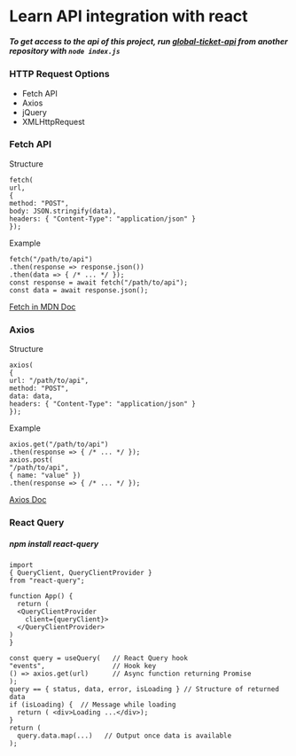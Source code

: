 # Learn API integration with react
##### To get access to the api of this project, run [global-ticket-api](https://github.com/zarifRahman/global-ticket-api) from another repository with ```node index.js ``` 

### HTTP Request Options

- Fetch API
- Axios
- jQuery
- XMLHttpRequest

### Fetch API

Structure

```
fetch(
url,
{
method: "POST",
body: JSON.stringify(data),
headers: { "Content-Type": "application/json" }
});
```

Example

```
fetch("/path/to/api")
.then(response => response.json())
.then(data => { /* ... */ });
const response = await fetch("/path/to/api");
const data = await response.json();
```

[Fetch in MDN Doc](https://developer.mozilla.org/en-US/docs/Web/API/Fetch_API/Using_Fetch)

### Axios

Structure

```
axios(
{
url: "/path/to/api",
method: "POST",
data: data,
headers: { "Content-Type": "application/json" }
});
```

Example

```
axios.get("/path/to/api")
.then(response => { /* ... */ });
axios.post(
"/path/to/api",
{ name: "value" })
.then(response => { /* ... */ });
```

[Axios Doc](https://github.com/axios/axios)

### React Query

##### npm install react-query

```
import
{ QueryClient, QueryClientProvider }
from "react-query";

function App() {
  return (
  <QueryClientProvider
    client={queryClient}>
  </QueryClientProvider>
)
}
```

```
const query = useQuery(   // React Query hook
"events",                 // Hook key
() => axios.get(url)      // Async function returning Promise
);
query == { status, data, error, isLoading } // Structure of returned data
if (isLoading) {  // Message while loading
  return ( <div>Loading ...</div>);
}
return (
  query.data.map(...)   // Output once data is available
);

```
